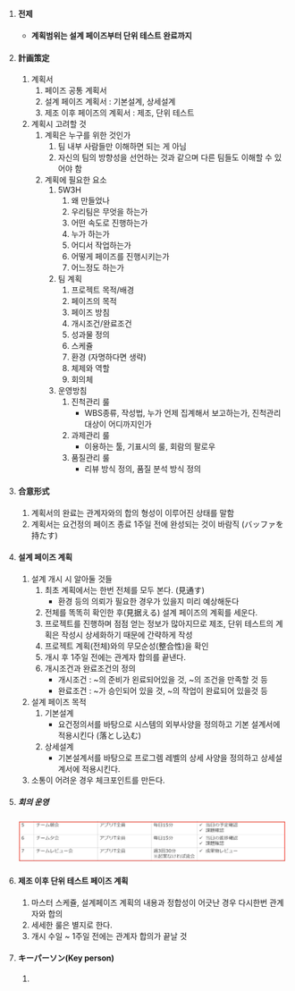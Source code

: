 1. #### 전제

   - #### 계획범위는 설계 페이즈부터 단위 테스트 완료까지

2. #### 計画策定

   1. 계획서
      1. 페이즈 공통 계획서
      2. 설계 페이즈 계획서 : 기본설계, 상세설계
      3. 제조 이후 페이즈의 계획서 : 제조, 단위 테스트
   2. 계획시 고려할 것
      1. 계획은 누구를 위한 것인가
         1. 팀 내부 사람들만 이해하면 되는 게 아님
         2. 자신의 팀의 방향성을 선언하는 것과 같으며 다른 팀들도 이해할 수 있어야 함
      2. 계획에 필요한 요소
         1. 5W3H
            1. 왜 만들었나
            2. 우리팀은 무엇을 하는가
            3. 어떤 속도로 진행하는가
            4. 누가 하는가
            5. 어디서 작업하는가
            6. 어떻게 페이즈를 진행시키는가
            7. 어느정도 하는가
         2. 팀 계획
            1. 프로젝트 목적/배경
            2. 페이즈의 목적
            3. 페이즈 방침
            4. 개시조건/완료조건
            5. 성과물 정의
            6. 스케쥴
            7. 환경 (자명하다면 생략)
            8. 체제와 역할
            9. 회의체
         3. 운영방침
            1. 진척관리 룰
               - WBS종류, 작성법, 누가 언제 집계해서 보고하는가, 진척관리 대상이 어디까지인가
            2. 과제관리 룰
               - 이용하는 툴, 기표시의 룰, 회람의 팔로우
            3. 품질관리 룰
               - 리뷰 방식 정의, 품질 분석 방식 정의

2. #### 合意形式
   1. 계획서의 완료는 관계자와의 합의 형성이 이루어진 상태를 말함
   2. 계획서는 요건정의 페이즈 종료 1주일 전에 완성되는 것이 바람직 (バッファを持たす)

3. #### 설계 페이즈 계획

   1. 설계 개시 시 알아둘 것들
      1. 최초 계획에서는 한번 전체를 모두 본다. (見通す)
         - 환경 등의 의뢰가 필요한 경우가 있을지 미리 예상해둔다
      2. 전체를 똑똑히 확인한 후(見据える) 설계 페이즈의 계획를 세운다.
      3. 프로젝트를 진행하며 점점 얻는 정보가 많아지므로 제조, 단위 테스트의 계획은 작성시 상세화하기 때문에 간략하게 작성
      4. 프로젝트 계획(전체)와의 무모순성(整合性)을 확인
      5. 개시 후 1주일 전에는 관계자 합의를 끝낸다.
      6. 개시조건과 완료조건의 정의
         - 개시조건 : ~의 준비가 왼료되어있을 것, ~의 조건을 만족할 것 등
         - 완료조건 : ~가 승인되어 있을 것, ~의 작업이 완료되어 있을것 등
   2. 설계 페이즈 목적
      1. 기본설계
         - 요건정의서를 바탕으로 시스템의 외부사양을 정의하고 기본 설계서에 적용시킨다 (落とし込む)
      2. 상세설계
         - 기본설계서를 바탕으로 프로그렘 레벨의 상세 사양을 정의하고 상세설계서에 적용시킨다.
   3. 소통이 어려운 경우 체크포인트를 만든다.

5. ##### 회의 운영

   ![image-20220130162515816](image-20220130162515816.png)

   

6. #### 제조 이후 단위 테스트 페이즈 계획

   1. 마스터 스케쥴, 설계페이즈 계획의 내용과 정합성이 어긋난 경우 다시한번 관계자와 합의
   2. 세세한 룰은 별지로 한다.
   3. 개시 수일 ~ 1주일 전에는 관계자 합의가 끝날 것

7. #### キーパーソン(Key person)

   1. 